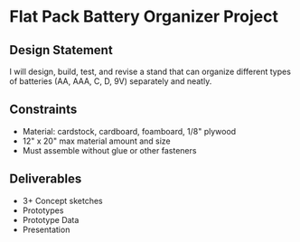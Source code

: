 # Flat Pack Battery Organizer Project
## Design Statement
I will design, build, test, and revise a stand that can organize different types of batteries (AA, AAA, C, D, 9V) separately and neatly.
## Constraints
- Material: cardstock, cardboard, foamboard, 1/8" plywood
- 12" x 20" max material amount and size
- Must assemble without glue or other fasteners
## Deliverables
- 3+ Concept sketches 
- Prototypes
- Prototype Data 
- Presentation
